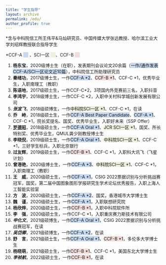 ```yaml
---
title: "学生指导"
layout: archive
permalink: /edu/
author_profile: true
---
```


<div class="mi-box">
 <div class="mib-c ">
  <p>*含与中科院信工所王伟平&马灿<span style="white-space: normal;">研究员</span>、中国传媒大学张远教授、哈尔滨工业大学刘绍辉教授联合指导学生</p>
  <p>
   <span style="background-color: rgb(255, 255, 255);">*CCF-A&nbsp;</span><span style="background-color: rgb(198, 217, 240);">&nbsp; &nbsp;&nbsp;</span>
   <span style="background-color: rgb(255, 255, 255);"><span style="text-wrap: wrap;">、SCI一区&nbsp;</span><span style="text-wrap: wrap; background-color: rgb(235, 241, 221);">&nbsp; &nbsp;&nbsp;</span>、CCF-B&nbsp;</span><span style="background-color: rgb(242, 220, 219);">&nbsp; &nbsp;&nbsp;</span></p><p>    
   </p>
  <p>
   <a href="https://shownx.github.io/" target="_blank" _href="https://shownx.github.io/"></a></p><ol><a href="https://shownx.github.io/" target="_blank" _href="https://shownx.github.io/"></a>
    <li>
     <span style="background-color: rgb(255, 255, 255);"><strong style="">杨东宝</strong>，2020级博士生（在职），发表期刊会议论文20余篇（</span><span style="background-color: rgb(198, 217, 240);">一作/通作发表CCF-A/SCI一区论文近10篇</span>），中科院信工所助理研究员<a href="https://shownx.github.io/" target="_blank" _href="https://shownx.github.io/"></a></span>
    </li>
    <li>
     <span style="background-color: rgb(255, 255, 255);"><strong>秦绪功</strong>，2017级博士生，一作</span><span style="background-color: rgb(198, 217, 240);">CCF-A *2</span><span style="background-color: rgb(255, 255, 255);">、</span><span style="background-color: rgb(242, 220, 219);">CCF-B *1</span><span style="background-color: rgb(255, 255, 255);">、CCF-C *1，优秀毕业生，入职南理工（教职）</span>
    </li>
    <li>
     <span style="background-color: rgb(255, 255, 255);"><strong>陈语地</strong>，2017级硕士生<span style="white-space: normal;">，一作CCF-C*2，3项国内外竞赛前三名</span>，入职抖音</span>
    </li>
    <li>
     <strong>李鸿宇</strong>，2018级博士生，一作CCF-C *2，入职中关村科学城创新发展有限公司
    </li>
    <li>
     <strong><em>张宜飞</em></strong>，2018级硕博生，一作<span style="background-color: rgb(235, 241, 221);">中科院SCI一区 *1</span><span style="background-color: rgb(255, 255, 255);"></span>、CCF-C *1，在读
    </li>
    <li>
     <strong style="background-color: rgb(255, 255, 255);">乔</strong><span style="background-color: rgb(255, 255, 255);color:#ffffff">一</span><strong style="background-color: rgb(255, 255, 255);">峙</strong><span style="background-color: rgb(255, 255, 255);">，2018级硕士生</span><span style="white-space: normal;"><span style="background-color: rgb(255, 255, 255);">，一作</span><span style="background-color: rgb(198, 217, 240);">CCF-A Best Paper Candidate</span><span style="background-color: rgb(255, 255, 255);">、</span><span style="background-color: rgb(198, 217, 240);">CCF-A *1</span><span style="background-color: rgb(255, 255, 255);">、CCF-C *1</span></span><span style="background-color: rgb(255, 255, 255);">，院长奖提名、国奖、优秀毕业生，入职好未来（SSP Offer）</span>
    </li>
    <li>
     <a href="https://luodezhao.github.io/" target="_blank" style="background-color: rgb(255, 255, 255);" _href="https://luodezhao.github.io/"><strong>罗德昭</strong></a><span style="background-color: rgb(255, 255, 255);">，2018级硕士生</span><span style="white-space: normal;"><span style="background-color: rgb(255, 255, 255);">，一作</span><span style="background-color: rgb(198, 217, 240);">CCF-A Oral *1</span><span style="background-color: rgb(255, 255, 255);">、</span><span style="background-color: rgb(235, 241, 221);">JCR SCI一区 *1</span><span style="background-color: rgb(255, 255, 255);"></span></span><span style="background-color: rgb(255, 255, 255);">，国奖、所长特别奖、优秀毕业生，QMUL龚少刚教授博士生</span>
    </li>
    <li>
     <strong>李晓倪</strong>，2019级硕士生，一作<span style="background-color: rgb(198, 217, 240);">CCF-A Oral *1</span>、<span style="background-color: rgb(235, 241, 221);">中科院SCI一区 *1</span>、CCF-C *1，三好学生标兵，入职北京银行
    </li>
    <li>
     <span style="background-color: rgb(255, 255, 255);"><strong>过友辉</strong>，2019级硕士生，一作</span><span style="background-color: rgb(242, 220, 219);">CCF-B *1</span><span style="background-color: rgb(255, 255, 255);">、CCF-C *1，入职科大讯飞（飞星计划<span style="white-space: normal;">）</span></span></li>
     <li>
     <strong>曾港艳</strong>，2020级博士生，一作<span style="background-color: rgb(198, 217, 240);">CCF-A *3</span>、<span style="background-color: rgb(235, 241, 221);">中科院SCI一区 *1</span>、CCF-C *1，入职南理工（<span style="text-wrap: wrap;">教职</span>）
    </li>
    <li><strong style="">王</strong><span style="color: rgb(255, 255, 255); text-wrap: wrap;">一</span><strong style="">威</strong>，2020级硕士生，一作<span style="background-color: rgb(198, 217, 240);">CCF-A *1</span>，CSIG 2022票据识别与分析挑战赛冠军，国奖，第二届中国图象图形学报研究生学术论坛优秀报告，入职上海人工智能实验室
    </li>
    <li>
     <strong style="">方</strong><span style="white-space: normal;"><span style="white-space: normal;"><span style="color: rgb(255, 255, 255); text-wrap: wrap;">一</span></span></span><strong style="">波</strong>，<span style="white-space: normal;">2020级硕士生，一作<span style="background-color: rgb(198, 217, 240);">CCF-A *2</span>、国奖，香港城市大学博士生</span></li><li><span style="white-space: normal;"><strong style="">魏</strong><span style="white-space: normal;"><span style="white-space: normal;"><span style="color: rgb(255, 255, 255); text-wrap: wrap;">一</span></span></span><strong style="">谨</strong>，<span style="white-space: normal;">2020级硕士生，一作<span style="background-color: rgb(198, 217, 240);">CCF-A *1</span>，入职联想研究院</span></span>
    </li>
    <li>
     <span style="white-space: normal;"><span style="white-space: normal;"><strong>杨欣烨</strong>，2020级硕士生，一作<span style="background-color: rgb(242, 220, 219);">CCF-B *1</span>，入职中科院软件所</span></span>
    </li>
    <li>
     <span style="white-space: normal;"><span style="white-space: normal;"><strong style="">李<span style="white-space: normal;"><span style="color: rgb(255, 255, 255); text-wrap: wrap;">一</span></span></strong><strong style="">强</strong>，2020级硕士生，一作CCF-C *1，入职重庆赛力斯技术有限公司</span></span></li>
    <li>
     <strong style=""><em>申化文</em></strong>，2021级硕博生，一作<span style="background-color: rgb(198, 217, 240);">CCF-A Oral *1</span>，<span style="white-space: normal;">CSIG 2022票据识别与分析挑战赛冠军，在读</span>
    </li>
    <li>
     <strong style=""><em>吴岱卿</em></strong>，2021级硕博生，一作<span style="background-color: rgb(198, 217, 240);">CCF-A *2</span>，在读
    </li>
    <li>
     <span style="white-space: normal;"><strong>舒<span style="color: rgb(255, 255, 255); text-wrap: wrap;">一</span>言</strong>，2021级硕士生，一作<span style="background-color: rgb(198, 217, 240);">CCF-A Oral *1</span>、<span style="background-color: rgb(242, 220, 219);">CCF-B *1</span>，多伦多大学博士生</span>
    </li> 
    <li>
     <strong>杨晓萌</strong>，2021级硕士生，一作<span style="background-color: rgb(242, 220, 219);">CCF-B *1</span>、CCF-C *1，美国东北大学博士生
    </li>
    <li>
     <strong><em>李祯航</em></strong>，2022级硕士生，一作<span style="background-color: rgb(242, 220, 219);">CCF-B *1</span>，在读
    </li>
   </ol>
 </div>
</div>
